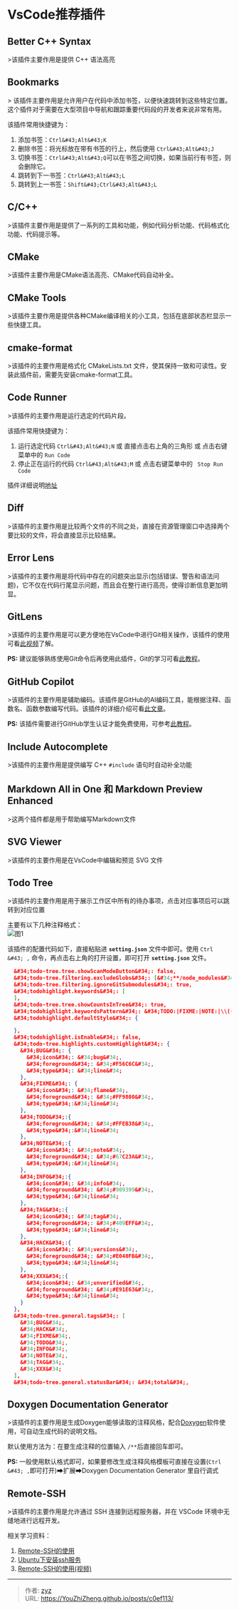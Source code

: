 # VsCode推荐插件

## Better C&#43;&#43; Syntax

&gt;该插件主要作用是提供 C&#43;&#43; 语法高亮

## Bookmarks

&gt; 该插件主要作用是允许用户在代码中添加书签，以便快速跳转到这些特定位置。这个插件对于需要在大型项目中导航和跟踪重要代码段的开发者来说非常有用。

该插件常用快捷键为：  
1. 添加书签：`Ctrl&#43;Alt&#43;K`
1. 删除书签：将光标放在带有书签的行上，然后使用 `Ctrl&#43;Alt&#43;J`
1. 切换书签：`Ctrl&#43;Alt&#43;Q`可以在书签之间切换，如果当前行有书签，则会删除它。
1. 跳转到下一书签：`Ctrl&#43;Alt&#43;L`
1. 跳转到上一书签：`Shift&#43;Ctrl&#43;Alt&#43;L`

## C/C&#43;&#43;
&gt;该插件主要作用是提供了一系列的工具和功能，例如代码分析功能、代码格式化功能、代码提示等。

## CMake
&gt;该插件主要作用是CMake语法高亮、CMake代码自动补全。

## CMake Tools
&gt;该插件主要作用是提供各种CMake编译相关的小工具，包括在底部状态栏显示一些快捷工具。

## cmake-format
&gt;该插件的主要作用是格式化 CMakeLists.txt 文件，使其保持一致和可读性。安装此插件前，需要先安装cmake-format工具。

## Code Runner
&gt;该插件的主要作用是运行选定的代码片段。  

该插件常用快捷键为：  
1. 运行选定代码 `Ctrl&#43;Alt&#43;N` 或 直接点击右上角的三角形 或 点击右键菜单中的 `Run Code`
2. 停止正在运行的代码 `Ctrl&#43;Alt&#43;M` 或 点击右键菜单中的 ` Stop Run Code`

插件详细说明[地址](https://marketplace.visualstudio.com/items?itemName=formulahendry.code-runner)

## Diff
&gt;该插件的主要作用是比较两个文件的不同之处，直接在资源管理窗口中选择两个要比较的文件，将会直接显示比较结果。

## Error Lens
&gt;该插件的主要作用是将代码中存在的问题突出显示(包括错误、警告和语法问题)，它不仅在代码行尾显示问题，而且会在整行进行高亮，使得诊断信息更加明显。

## GitLens
&gt;该插件的主要作用是可以更方便地在VsCode中进行Git相关操作，该插件的使用可看[此视频](https://www.bilibili.com/video/BV1AS4y1V7PG/?spm_id_from=333.337.search-card.all.click&amp;vd_source=744dd2bfd43a3b6a0d6a04beeeb1f108)了解。

**PS:** 建议能够熟练使用Git命令后再使用此插件，Git的学习可看[此教程](https://zyzhi.top/posts/a538cc4/)。

## GitHub Copilot
&gt;该插件的主要作用是辅助编码。该插件是GitHub的AI编码工具，能根据注释、函数名、函数参数编写代码。该插件的详细介绍可看[此文章](https://blog.csdn.net/Hyl_Aa/article/details/131520129)。

**PS:** 该插件需要进行GitHub学生认证才能免费使用，可参考[此教程](https://mdnice.com/writing/9e9fe24b16234c28a460aa45b99655ae)。

## Include Autocomplete
&gt;该插件的主要作用是提供编写 C&#43;&#43; `#include` 语句时自动补全功能

## Markdown All in One 和 Markdown Preview Enhanced
&gt;这两个插件都是用于帮助编写Markdown文件

## SVG Viewer
&gt;该插件的主要作用是在VsCode中编辑和预览 SVG 文件

## Todo Tree
&gt;该插件的主要作用是用于展示工作区中所有的待办事项，点击对应事项后可以跳转到对应位置

主要有以下几种注释格式：  
![图1](/PostsImgs/VscodeRecomPlugin_imgs/picture1.png)  

该插件的配置代码如下，直接粘贴进 **`setting.json`** 文件中即可。使用 `Ctrl &#43; ,` 命令，再点击右上角的打开设置，即可打开 **`setting.json`** 文件。  

```json
  &#34;todo-tree.tree.showScanModeButton&#34;: false,
  &#34;todo-tree.filtering.excludeGlobs&#34;: [&#34;**/node_modules&#34;, &#34;*.xml&#34;, &#34;*.XML&#34;],
  &#34;todo-tree.filtering.ignoreGitSubmodules&#34;: true,
  &#34;todohighlight.keywords&#34;: [
  ],
  &#34;todo-tree.tree.showCountsInTree&#34;: true,
  &#34;todohighlight.keywordsPattern&#34;: &#34;TODO:|FIXME:|NOTE:|\\(([^)]&#43;)\\)&#34;,
  &#34;todohighlight.defaultStyle&#34;: {

  },
  &#34;todohighlight.isEnable&#34;: false,
  &#34;todo-tree.highlights.customHighlight&#34;: {
    &#34;BUG&#34;: {
      &#34;icon&#34;: &#34;bug&#34;,
      &#34;foreground&#34;: &#34;#F56C6C&#34;,
      &#34;type&#34;: &#34;line&#34;
    },
    &#34;FIXME&#34;: {
      &#34;icon&#34;: &#34;flame&#34;,
      &#34;foreground&#34;: &#34;#FF9800&#34;,
      &#34;type&#34;:&#34;line&#34;
    },
    &#34;TODO&#34;:{
      &#34;foreground&#34;: &#34;#FFEB38&#34;,
      &#34;type&#34;:&#34;line&#34;
    },
    &#34;NOTE&#34;:{
      &#34;icon&#34;: &#34;note&#34;,
      &#34;foreground&#34;: &#34;#67C23A&#34;,
      &#34;type&#34;:&#34;line&#34;
    },
    &#34;INFO&#34;:{
      &#34;icon&#34;: &#34;info&#34;,
      &#34;foreground&#34;: &#34;#909399&#34;,
      &#34;type&#34;:&#34;line&#34;
    },
    &#34;TAG&#34;:{
      &#34;icon&#34;: &#34;tag&#34;,
      &#34;foreground&#34;: &#34;#409EFF&#34;,
      &#34;type&#34;:&#34;line&#34;
    },
    &#34;HACK&#34;:{
      &#34;icon&#34;: &#34;versions&#34;,
      &#34;foreground&#34;: &#34;#E040FB&#34;,
      &#34;type&#34;:&#34;line&#34;
    },
    &#34;XXX&#34;:{
      &#34;icon&#34;: &#34;unverified&#34;,
      &#34;foreground&#34;: &#34;#E91E63&#34;,
      &#34;type&#34;:&#34;line&#34;
    }
  },
  &#34;todo-tree.general.tags&#34;: [
    &#34;BUG&#34;,
    &#34;HACK&#34;,
    &#34;FIXME&#34;,
    &#34;TODO&#34;,
    &#34;INFO&#34;,
    &#34;NOTE&#34;,
    &#34;TAG&#34;,
    &#34;XXX&#34;
  ],
  &#34;todo-tree.general.statusBar&#34;: &#34;total&#34;,
```

## Doxygen Documentation Generator
&gt;该插件的主要作用是生成Doxygen能够读取的注释风格，配合[Doxygen](https://blog.17lai.site/posts/1acb0edb/)软件使用，可自动生成代码的说明文档。

默认使用方法为：在要生成注释的位置输入 `/**`后直接回车即可。

**PS:** 一般使用默认格式即可，如果要修改生成注释风格模板可直接在设置(`Ctrl &#43; ,`即可打开)➡扩展➡Doxygen Documentation Generator 里自行调式

## Remote-SSH
&gt;该插件的主要作用是允许通过 SSH 连接到远程服务器，并在 VSCode 环境中无缝地进行远程开发。

相关学习资料：  
1. [Remote-SSH的使用](https://www.cnblogs.com/qiuhlee/p/17729647.html)
2. [Ubuntu下安装ssh服务](https://blog.csdn.net/sdnuwjw/article/details/109786245)
3. [Remote-SSH的使用(视频)](https://www.bilibili.com/video/BV1s44y1G7E2/?spm_id_from=333.337.search-card.all.click&amp;vd_source=744dd2bfd43a3b6a0d6a04beeeb1f108)

---

> 作者: [zyz](https://github.com/YouZhiZheng)  
> URL: https://YouZhiZheng.github.io/posts/c0ef113/  

